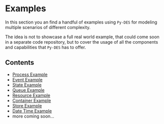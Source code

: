 # Examples

In this section you an find a handful of examples using `Py-DES` for modeling multiple scenarios of 
different complexity.

The idea is not to showcase a full real world example, that could come soon in a separate code repository, 
but to cover the usage of all the components and capabilities that `Py-DES` has to offer.

## Contents

* [Process Example](01-process-example.md) 
* [Event Example](02-event-example.md) 
* [State Example](03-state-example.md) 
* [Queue Example](04-queue-example.md) 
* [Resource Example](05-resource-example.md) 
* [Container Example](06-container-example.md) 
* [Store Example](07-store-example.md) 
* [Date Time Example](08-datetime-example.md) 
* more coming soon...